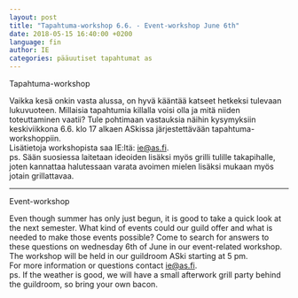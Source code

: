 ```yaml
---
layout: post
title: "Tapahtuma-workshop 6.6. - Event-workshop June 6th"
date: 2018-05-15 16:40:00 +0200
language: fin
author: IE
categories: pääuutiset tapahtumat as 
---
```

Tapahtuma-workshop

Vaikka kesä onkin vasta alussa, on hyvä kääntää katseet hetkeksi tulevaan lukuvuoteen. Millaisia tapahtumia killalla voisi olla ja mitä niiden toteuttaminen vaatii? Tule pohtimaan vastauksia näihin kysymyksiin keskiviikkona 6.6. klo 17 alkaen ASkissa järjestettävään tapahtuma-workshoppiin.<br>
Lisätietoja workshopista saa IE:ltä: ie@as.fi.<br>
ps. Sään suosiessa laitetaan ideoiden lisäksi myös grilli tulille takapihalle, joten kannattaa halutessaan varata avoimen mielen lisäksi mukaan myös jotain grillattavaa.

---
Event-workshop

Even though summer has only just begun, it is good to take a quick look at the next semester. What kind of events could our guild offer and what is needed to make those events possible? Come to search for answers to these questions on wednesday 6th of June in our event-related workshop. The workshop will be held in our guildroom ASki starting at 5 pm.<br>
For more information or questions contact ie@as.fi.<br>
ps. If the weather is good, we will have a small afterwork grill party behind the guildroom, so bring your own bacon.